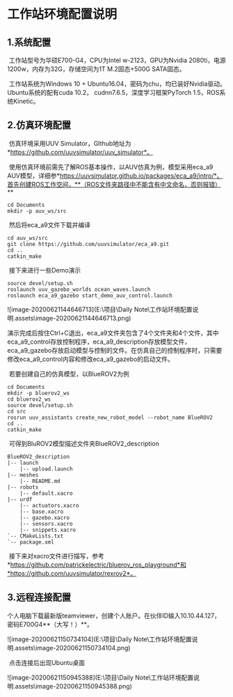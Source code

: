 # 工作站环境配置说明

## 1.系统配置

​	工作站型号为华硕E700-G4，CPU为Intel w-2123，GPU为Nvidia 2080ti，电源1200w，内存为32G，存储空间为1T M.2固态+500G SATA固态。

​	工作站系统为Windows 10 + Ubuntu16.04，密码为chu，均已装好Nvidia驱动。Ubuntu系统的配有cuda 10.2， cudnn7.6.5，深度学习框架PyTorch 1.5，ROS系统Kinetic。

## 2.仿真环境配置

​	仿真环境采用UUV Simulator，GIthub地址为*https://github.com/uuvsimulator/uuv_simulator*。

​	使用仿真环境前需先了解ROS基本操作，以AUV仿真为例，模型采用eca_a9 AUV模型，详细参*https://uuvsimulator.github.io/packages/eca_a9/intro/*。首先创建ROS工作空间，**（ROS文件夹路径中不能含有中文命名，否则报错）**

```
cd Documents
mkdir -p auv_ws/src
```

​	然后将eca_a9文件下载并编译

```
cd auv_ws/src
git clone https://github.com/uuvsimulator/eca_a9.git
cd ..
catkin_make
```

​	接下来进行一些Demo演示

```
source devel/setup.sh
roslaunch uuv_gazebo_worlds ocean_waves.launch
roslaunch eca_a9_gazebo start_demo_auv_control.launch
```

![image-20200621144646713](E:\项目\Daily Note\工作站环境配置说明.assets\image-20200621144646713.png)

​	演示完成后按住Ctrl+C退出，eca_a9文件夹包含了4个文件夹和4个文件，其中eca_a9_control存放控制程序，eca_a9_description存放模型文件，eca_a9_gazebo存放启动模型与控制的文件。在仿真自己的控制程序时，只需要修改eca_a9_control内容和修改eca_a9_gazebo的启动文件。

​	若要创建自己的仿真模型，以BlueROV2为例

```
cd Documents
mkdir -p bluerov2_ws
cd bluerov2_ws
source devel/setup.sh
cd src
rosrun uuv_assistants create_new_robot_model --robot_name BlueROV2
cd ..
catkin_make
```

​	可得到BluROV2模型描述文件夹BlueROV2_description

```
BlueROV2_description
|-- launch
    |-- upload.launch
|-- meshes
    |-- README.md
|-- robots
    |-- default.xacro
|-- urdf
    |-- actuators.xacro
    |-- base.xacro
    |-- gazebo.xacro
    |-- sensors.xacro
    |-- snippets.xacro
`-- CMakeLists.txt
`-- package.xml
```

​	接下来对xacro文件进行描写，参考*https://github.com/patrickelectric/bluerov_ros_playground*和*https://github.com/uuvsimulator/rexrov2*。

## 3.远程连接配置

​	个人电脑下载最新版teamviewer，创建个人账户。在伙伴ID输入10.10.44.127，密码E700G4**（大写！）**。

![image-20200621150734104](E:\项目\Daily Note\工作站环境配置说明.assets\image-20200621150734104.png)

​	点击连接后出现Ubuntu桌面

![image-20200621150945388](E:\项目\Daily Note\工作站环境配置说明.assets\image-20200621150945388.png)